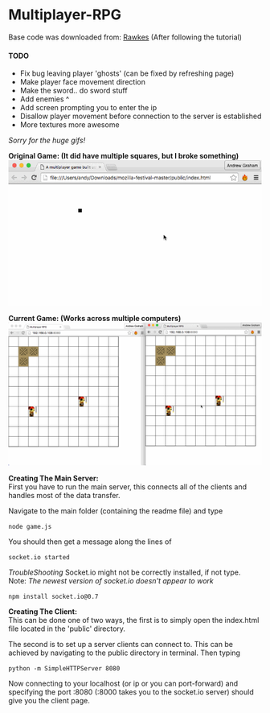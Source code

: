 # Multiplayer-RPG
Base code was downloaded from: [Rawkes](http://rawkes.com/articles/creating-a-real-time-multiplayer-game-with-websockets-and-node.html) (After following the tutorial)

#### TODO
- Fix bug leaving player 'ghosts' (can be fixed by refreshing page)
- Make player face movement direction
- Make the sword.. do sword stuff
- Add enemies ^
- Add screen prompting you to enter the ip
- Disallow player movement before connection to the server is established
- More textures more awesome

*Sorry for the huge gifs!*

**Original Game: (It did have multiple squares, but I broke something)**
![](/ReadmeStuff/Orig.gif)


**Current Game: (Works across multiple computers)**
![](/ReadmeStuff/Game.gif)

**Creating The Main Server:**     
First you have to run the main server, this connects all of the clients and handles most of the data transfer.

Navigate to the main folder (containing the readme file) and type

    node game.js

You should then get a message along the lines of        

    socket.io started

*TroubleShooting*
Socket.io might not be correctly installed, if not type.      
Note: *The newest version of socket.io doesn't appear to work*

    npm install socket.io@0.7

**Creating The Client:**    
This can be done one of two ways, the first is to simply open the index.html file located in the 'public' directory.

The second is to set up a server clients can connect to. This can be achieved by navigating to the public directory in terminal. Then typing

    python -m SimpleHTTPServer 8080

Now connecting to your localhost (or ip or you can port-forward) and specifying the port :8080 (:8000 takes you to the socket.io server) should give you the client page.
